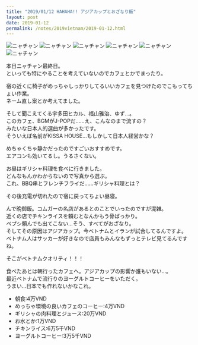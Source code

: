 ```yaml
---
title: "2019/01/12 HAHAHA!! アジアカップとおざなり飯"
layout: post
date: 2019-01-12
permalink: /notes/2019vietnam/2019-01-12.html
---
```


![ニャチャン](https://images.rock54.net/travel/2019vietnam/80.jpeg "ニャチャン") 
![ニャチャン](https://images.rock54.net/travel/2019vietnam/81.jpeg "ニャチャン") 
![ニャチャン](https://images.rock54.net/travel/2019vietnam/82.jpeg "ニャチャン") 
![ニャチャン](https://images.rock54.net/travel/2019vietnam/83.jpeg "ニャチャン") 
![ニャチャン](https://images.rock54.net/travel/2019vietnam/84.jpeg "ニャチャン") 
![ニャチャン](https://images.rock54.net/travel/2019vietnam/85.jpeg "ニャチャン") 

本日ニャチャン最終日。  
といっても特にやることを考えていないのでカフェとかでまったり。  
  
宿の近くに椅子がめっちゃしっかりしてるいいカフェを見つけたのでこもってちょい作業。  
ネーム直し案とか考えてました。  
  
そして聞こえてくる宇多田ヒカル、福山雅治、ゆず…。  
このカフェ、BGMがJ-POPだ……え、こんなのまで流すの？  
みたいな日本人的選曲が多かったです。  
そういえば名前がKISSA HOUSE…もしかして日本人経営かな？  
  
めちゃくちゃ静かだったのですごいおすすめです。  
エアコンも効いてるし。うるさくない。  
  
お昼はギリシャ料理を食べに行きました。  
どんなもんかわからないので写真から選ぶ。  
これ、BBQ串とフレンチフライだ……ギリシャ料理とは？  
  
その後充電が切れたので宿に戻ってちょい昼寝。  
  
んで晩御飯。コムガーの名店があるとのことでいったのですが混雑。  
近くの店でチキンライスを頼むとなんかもう骨ばっかり。  
ペプシ頼んでも出てこない…そう、すべてがおざなり。  
そしてその原因はアジアカップ。今ベトナムとイランが試合してるんですよ。  
ベトナム人はサッカーが好きなので店員もみんなもずっとテレビ見てるんですね。  
  
そこがベトナムクオリティ！！！  
  
食べたあとは朝行ったカフェへ。アジアカップの影響か誰もいない…。  
最近ベトナムで流行りのヨーグルトコーヒーをいただく。  
うまい…日本でも作れないかなこれ。  

- 朝食:4万VND
- めっちゃ環境の良いカフェのコーヒー:4万VND
- ギリシャの肉料理とジュース:20万VND
- お水とか:1万VND
- チキンライス:6万5千VND
- ヨーグルトコーヒー:3万5千VND

